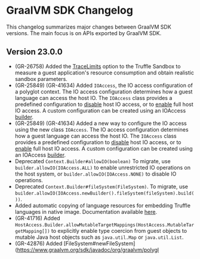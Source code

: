 # GraalVM SDK Changelog

This changelog summarizes major changes between GraalVM SDK versions. The main focus is on APIs exported by GraalVM SDK.

## Version 23.0.0
* (GR-26758) Added the [TraceLimits](https://www.graalvm.org/reference-manual/embed-languages/sandbox-resource-limits#determining-sandbox-resource-limits) option to the Truffle Sandbox to measure a guest application's resource consumption and obtain realistic sandbox parameters.
* (GR-25849) (GR-41634) Added `IOAccess`, the IO access configuration of a polyglot context. The IO access configuration determines how a guest language can access the host IO. The `IOAccess` class provides a predefined configuration to [disable](https://www.graalvm.org/sdk/javadoc/org/graalvm/polyglot/io/IOAccess.html#NONE) host IO access, or to [enable](https://www.graalvm.org/sdk/javadoc/org/graalvm/polyglot/io/IOAccess.html#ALL) full host IO access. A custom configuration can be created using an IOAccess [builder](https://www.graalvm.org/sdk/javadoc/org/graalvm/polyglot/io/IOAccess.html#newBuilder--).
* (GR-25849) (GR-41634) Added a new way to configure the IO access using the new class `IOAccess`. The IO access configuration determines how a guest language can access the host IO. The `IOAccess` class provides a predefined configuration to [disable](https://www.graalvm.org/sdk/javadoc/org/graalvm/polyglot/io/IOAccess.html#NONE) host IO access, or to [enable](https://www.graalvm.org/sdk/javadoc/org/graalvm/polyglot/io/IOAccess.html#ALL) full host IO access. A custom configuration can be created using an IOAccess [builder](https://www.graalvm.org/sdk/javadoc/org/graalvm/polyglot/io/IOAccess.html#newBuilder--).
* Deprecated `Context.Builder#allowIO(boolean)` To migrate, use `builder.allowIO(IOAccess.ALL)` to enable unrestricted IO operations on the host system, or `builder.allowIO(IOAccess.NONE)` to disable IO operations.
* Deprecated `Context.Builder#fileSystem(FileSystem)`. To migrate, use `builder.allowIO(IOAccess.newBuilder().fileSystem(fileSystem).build())`.
* Added automatic copying of language resources for embedding Truffle languages in native image. Documentation available [here](https://www.graalvm.org/reference-manual/embed-languages/#build-native-executables-from-polyglot-applications).
* (GR-41716) Added `HostAccess.Builder.allowMutableTargetMappings(HostAccess.MutableTargetMapping[])` to explicitly enable type coercion from guest objects to mutable Java host objects such as `java.util.Map` or `java.util.List`.
* (GR-42876) Added [FileSystem#newFileSystem](https://www.graalvm.org/sdk/javadoc/org/graalvm/polygl